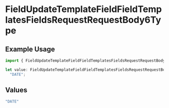 # FieldUpdateTemplateFieldFieldTemplatesFieldsRequestRequestBody6Type

## Example Usage

```typescript
import { FieldUpdateTemplateFieldFieldTemplatesFieldsRequestRequestBody6Type } from "@documenso/sdk-typescript/models/operations";

let value: FieldUpdateTemplateFieldFieldTemplatesFieldsRequestRequestBody6Type =
  "DATE";
```

## Values

```typescript
"DATE"
```